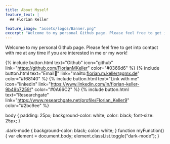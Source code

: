 ```yaml
---
title: About Myself
feature_text: |
  ## Florian Keller

feature_image: "assets/logos/Banner.png"
excerpt: "Welcome to my personal Github page. Please feel free to get into contact with me at any time if you are interested in me or my work!"
---
```


Welcome to my personal Github page. Please feel free to get into contact with me at any time if you are interested in me or my work!

{% include button.html text="Github" icon="github" link="https://github.com/FlorianMKeller" color="#0366d6" %} {% include button.html text="Email📩" link="mailto:florian.m.keller@gmx.de" color="#f68140" %} {% include button.html text="Link with me" icon="linkedin" link="https://www.linkedin.com/in/florian-keller-9b49b7259/" color="#0A66C2" %} {% include button.html text="Researchgate" link="https://www.researchgate.net/profile/Florian_Keller9" color="#2bc9ee" %}

<body> 
  body {
  padding: 25px;
  background-color: white;
  color: black;
  font-size: 25px;
}

.dark-mode {
  background-color: black;
  color: white;
}
  function myFunction() {
  var element = document.body;
  element.classList.toggle("dark-mode");
}
